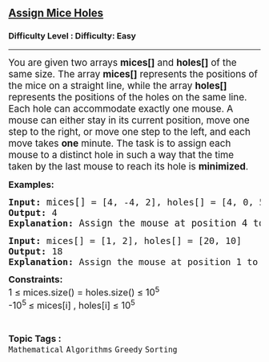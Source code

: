 <h2><a href="https://www.geeksforgeeks.org/problems/assign-mice-holes3053/1?timeMachineDate=2025-09-09">Assign Mice Holes</a></h2><h3>Difficulty Level : Difficulty: Easy</h3><hr><div class="problems_problem_content__Xm_eO"><p><span style="font-size: 14pt;">You are given two arrays <strong data-start="138" data-end="149">mices[]</strong> and <strong data-start="154" data-end="165">holes[]</strong> of the same size. The array <strong data-start="194" data-end="205">mices[]</strong> represents the positions of the mice on a straight line, while the array <strong data-start="279" data-end="290">holes[]</strong> represents the positions of the holes on the same line. Each hole can accommodate exactly one mouse. A mouse can either stay in its current position, move one step to the right, or move one step to the left, and each move takes <strong>one</strong> minute. The task is to assign each mouse to a distinct hole in such a way that the time taken by the last mouse to reach its hole is <strong>minimized</strong>.</span></p>
<p><span style="font-size: 18px;"><strong>Examples:</strong></span></p>
<pre><span style="font-size: 18px;"><strong style="font-size: 18px;">Input:</strong> <span style="font-size: 14pt;">mices[]</span></span><span style="font-size: 18px;"> = [4, -4, 2], holes[] = [4, 0, 5]</span> <br><span style="font-size: 18px;"><strong><span style="font-size: 18px;">Output:</span> </strong></span><span style="font-size: 18px;">4</span>
<span style="font-size: 18px;"><strong>Explanation: </strong></span><span style="font-size: 14pt;">Assign the mouse at position 4 to the hole at position 4, so the time taken is 0 minutes. Assign the mouse at position −4 to the hole at position 0, so the time taken is 4 minutes. Assign the mouse at position 2 to the hole at position 5, so the time taken is 3 minutes. Hence, the maximum time required by any mouse is 4 minutes.</span></pre>
<pre><span style="font-size: 18px;"><strong style="font-size: 18px;">Input:</strong> </span><span style="font-size: 18px;">mices[] = [1, 2], holes[] = [20, 10]</span> <br><span style="font-size: 18px;"><strong>Output: </strong>18</span> <br><span style="font-size: 18px;"><strong>Explanation: </strong>Assign the mouse at position 1 to the hole at position 10, so the time taken is 9 minutes. Assign the mouse at position 2 to the hole at position 20, so the time taken is 18 minutes. Hence, the maximum time required by any mouse is 18 minutes.</span></pre>
<p><span style="font-size: 18px;"><strong>Constraints:</strong></span><br><span style="font-size: 18px;">1 ≤ mices.size() = holes.size() ≤ 10<sup>5</sup></span><br><span style="font-size: 18px;">-10<sup>5 </sup>≤ mices[i] , holes[i] ≤ 10<sup>5</sup></span></p></div><br><p><span style=font-size:18px><strong>Topic Tags : </strong><br><code>Mathematical</code>&nbsp;<code>Algorithms</code>&nbsp;<code>Greedy</code>&nbsp;<code>Sorting</code>&nbsp;
